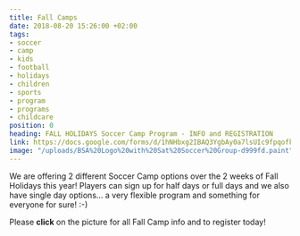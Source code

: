 ```yaml
---
title: Fall Camps
date: 2018-08-20 15:26:00 +02:00
tags:
- soccer
- camp
- kids
- football
- holidays
- children
- sports
- program
- programs
- childcare
position: 0
heading: FALL HOLIDAYS Soccer Camp Program - INFO and REGISTRATION
link: https://docs.google.com/forms/d/1hNHbxg2IBAQ3YgbAy0a7lsUIc9fpqofkG6Ft5Ig9DR0/edit
image: "/uploads/BSA%20Logo%20with%20Sat%20Soccer%20Group-d999fd.paint"
---
```


We are offering 2 different Soccer Camp options over the 2 weeks of Fall Holidays this year! Players can sign up for half days or full days and we also have single day options... a very flexible program and something for everyone for sure! :-)

Please **click** on the picture for all Fall Camp info and to register today!